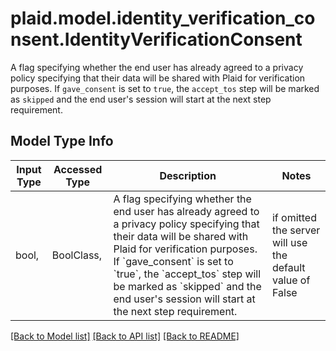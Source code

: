 # plaid.model.identity_verification_consent.IdentityVerificationConsent

A flag specifying whether the end user has already agreed to a privacy policy specifying that their data will be shared with Plaid for verification purposes.  If `gave_consent` is set to `true`, the `accept_tos` step will be marked as `skipped` and the end user's session will start at the next step requirement.

## Model Type Info
Input Type | Accessed Type | Description | Notes
------------ | ------------- | ------------- | -------------
bool,  | BoolClass,  | A flag specifying whether the end user has already agreed to a privacy policy specifying that their data will be shared with Plaid for verification purposes.  If &#x60;gave_consent&#x60; is set to &#x60;true&#x60;, the &#x60;accept_tos&#x60; step will be marked as &#x60;skipped&#x60; and the end user&#x27;s session will start at the next step requirement. | if omitted the server will use the default value of False

[[Back to Model list]](../../README.md#documentation-for-models) [[Back to API list]](../../README.md#documentation-for-api-endpoints) [[Back to README]](../../README.md)

